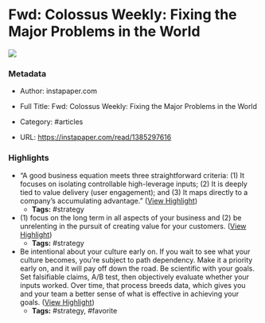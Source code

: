 # Fwd: Colossus Weekly: Fixing the Major Problems in the World

![](https://readwise-assets.s3.amazonaws.com/static/images/article2.74d541386bbf.png)

### Metadata

- Author: instapaper.com
- Full Title: Fwd: Colossus Weekly: Fixing the Major Problems in the World
- Category: #articles


- URL: https://instapaper.com/read/1385297616

### Highlights

- “A good business equation meets three straightforward criteria: (1) It focuses on isolating controllable high-leverage inputs; (2) It is deeply tied to value delivery (user engagement); and (3) It maps directly to a company’s accumulating advantage.” ([View Highlight](https://instapaper.com/read/1385297616/15440837))
    - **Tags:** #strategy
- (1) focus on the long term in all aspects of your business and (2) be unrelenting in the pursuit of creating value for your customers. ([View Highlight](https://instapaper.com/read/1385297616/15440839))
    - **Tags:** #strategy
- Be intentional about your culture early on. If you wait to see what your culture becomes, you’re subject to path dependency. Make it a priority early on, and it will pay off down the road.
  Be scientific with your goals. Set falsifiable claims, A/B test, then objectively evaluate whether your inputs worked. Over time, that process breeds data, which gives you and your team a better sense of what is effective in achieving your goals. ([View Highlight](https://instapaper.com/read/1385297616/15440857))
    - **Tags:** #strategy, #favorite
